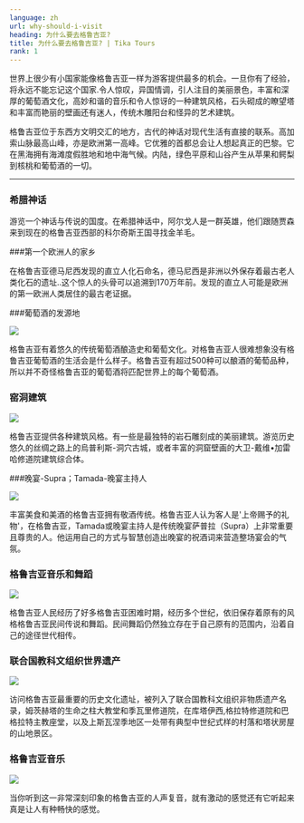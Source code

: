 ```yaml
---
language: zh
url: why-should-i-visit
heading: 为什么要去格鲁吉亚?
title: 为什么要去格鲁吉亚? | Tika Tours
rank: 1
---
```

<div class="row content-row"><!-- 1053 (1)-->

</div>

<div class="row content-row"><!-- 1054 (2)-->
<div class="col-xs-12 col-sm-6 col-md-6"><!-- 1430 -->

世界上很少有小国家能像格鲁吉亚一样为游客提供最多的机会。一旦你有了经验，将永远不能忘记这个国家.令人惊叹，异国情调，引人注目的美丽景色，丰富和深厚的葡萄酒文化，高妙和谐的音乐和令人惊讶的一种建筑风格，石头砌成的瞭望塔和丰富而艳丽的壁画还有迷人，传统木雕阳台和怪异的艺术建筑。
</div>

<div class="col-xs-12 col-sm-6 col-md-6"><!-- 1431 -->

格鲁吉亚位于东西方文明交汇的地方，古代的神话对现代生活有直接的联系。高加索山脉最高山峰，亦是欧洲第一高峰。它优雅的首都总会让人想起真正的巴黎。它在黑海拥有海滩度假胜地和地中海气候。内陆，绿色平原和山谷产生从苹果和鳄梨到核桃和葡萄酒的一切。

</div>

</div>

<div class="row content-row"><!-- 1055 (3)-->
<div class="col-xs-12"><!-- 1432 -->

* * *

</div>

</div>

<div class="row content-row"><!-- 1056 (4)-->
<div class="col-xs-12 col-sm-6 col-md-6"><!-- 1433 -->

### 希腊神话

游览一个神话与传说的国度。在希腊神话中，阿尔戈人是一群英雄，他们跟随贾森来到现在的格鲁吉亚西部的科尔奇斯王国寻找金羊毛。


</div>

<div class="col-xs-12 col-sm-6 col-md-6"><!-- 1434 -->

###第一个欧洲人的家乡


在格鲁吉亚德马尼西发现的直立人化石命名，德马尼西是非洲以外保存着最古老人类化石的遗址..这个惊人的头骨可以追溯到170万年前。发现的直立人可能是欧洲的第一欧洲人类居住的最古老证据。

</div>

</div>

<div class="row content-row"><!-- 1057 (5)-->
<div class="col-xs-12 col-sm-6 col-md-6"><!-- 1435 -->

###葡萄酒的发源地


![](/library/content/img30.jpg)

格鲁吉亚有着悠久的传统葡萄酒酿造史和葡萄文化。对格鲁吉亚人很难想象没有格鲁吉亚葡萄酒的生活会是什么样子。格鲁吉亚有超过500种可以酿酒的葡萄品种，所以并不奇怪格鲁吉亚的葡萄酒将匹配世界上的每个葡萄酒。


</div>

<div class="col-xs-12 col-sm-6 col-md-6"><!-- 1436 -->

### 窑洞建筑


![](/library/content/img29.jpg)

格鲁吉亚提供各种建筑风格。有一些是最独特的岩石雕刻成的美丽建筑。游览历史悠久的丝绸之路上的烏普利斯-洞穴古城，或者丰富的洞窟壁画的大卫-戴维•加雷哈修道院建筑综合体。


</div>

</div>

<div class="row content-row"><!-- 1058 (6)-->
<div class="col-xs-12 col-sm-6 col-md-6"><!-- 1437 -->

###晚宴-Supra；Tamada-晚宴主持人


![](/library/content/img31.jpg)

丰富美食和美酒的格鲁吉亚拥有敬酒传统。格鲁吉亚人认为客人是'上帝赐予的礼物'，在格鲁吉亚，Tamada或晚宴主持人是传统晚宴萨普拉（Supra）上非常重要且尊贵的人。他运用自己的方式与智慧创造出晚宴的祝酒词来营造整场宴会的气氛。


</div>

<div class="col-xs-12 col-sm-6 col-md-6"><!-- 1438 -->

### 格鲁吉亚音乐和舞蹈


![](/library/content/img33.jpg)

格鲁吉亚人民经历了好多格鲁吉亚困难时期，经历多个世纪，依旧保存着原有的风格格鲁吉亚民间传说和舞蹈。民间舞蹈仍然独立存在于自己原有的范围内，沿着自己的途径世代相传。

</div>

</div>

<div class="row content-row"><!-- 1059 (7)-->
<div class="col-xs-12 col-sm-6 col-md-6"><!-- 1439 -->

### 联合国教科文组织世界遗产


![](/library/content/img34.jpg)

访问格鲁吉亚最重要的历史文化遗址，被列入了联合国教科文组织非物质遗产名录，姆茨赫塔的生命之柱大教堂和季瓦里修道院，在库塔伊西,格拉特修道院和巴格拉特主教座堂，以及上斯瓦涅季地区一处带有典型中世纪式样的村落和塔状房屋的山地景区。
</div>

<div class="col-xs-12 col-sm-6 col-md-6"><!-- 1440 -->

### 格鲁吉亚音乐


![](/library/content/img32.jpg)

当你听到这一非常深刻印象的格鲁吉亚的人声复音，就有激动的感觉还有它听起来真是让人有种畅快的感觉。


</div>

</div>

